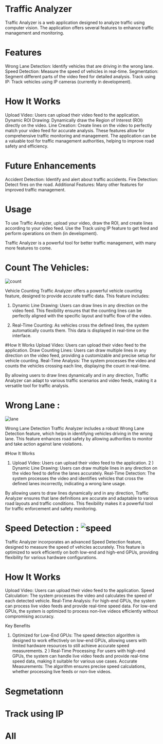 # Traffic Analyzer
Traffic Analyzer is a web application designed to analyze traffic using computer vision. The application offers several features to enhance traffic management and monitoring.

# Features
Wrong Lane Detection: Identify vehicles that are driving in the wrong lane.
Speed Detection: Measure the speed of vehicles in real-time.
Segmentation: Segment different parts of the video feed for detailed analysis.
Track using IP: Track vehicles using IP cameras (currently in development).

# How It Works
Upload Video: Users can upload their video feed to the application.
Dynamic ROI Drawing: Dynamically draw the Region of Interest (ROI) directly on the video.
Line Creation: Create lines on the video to perfectly match your video feed for accurate analysis.
These features allow for comprehensive traffic monitoring and management. The application can be a valuable tool for traffic management authorities, helping to improve road safety and efficiency.

# Future Enhancements
Accident Detection: Identify and alert about traffic accidents.
Fire Detection: Detect fires on the road.
Additional Features: Many other features for improved traffic management. 

# Usage
To use Traffic Analyzer, upload your video, draw the ROI, and create lines according to your video feed. Use the Track using IP feature to get feed and perform operations on them (in development).

Traffic Analyzer is a powerful tool for better traffic management, with many more features to come.



# Count The Vehicles:

![count](https://github.com/user-attachments/assets/d9e2b3bb-1838-4e64-8d9d-9b141f069a67)

Vehicle Counting
Traffic Analyzer offers a powerful vehicle counting feature, designed to provide accurate traffic data. This feature includes:

1) Dynamic Line Drawing: Users can draw lines in any direction on the video feed. This flexibility ensures that the counting lines can be perfectly aligned with the specific layout and traffic flow of the video.

2) Real-Time Counting: As vehicles cross the defined lines, the system automatically counts them. This data is displayed in real-time on the interface.

#How It Works
Upload Video: Users can upload their video feed to the application.
Draw Counting Lines: Users can draw multiple lines in any direction on the video feed, providing a customizable and precise setup for vehicle counting.
Real-Time Analysis: The system processes the video and counts the vehicles crossing each line, displaying the count in real-time.

By allowing users to draw lines dynamically and in any direction, Traffic Analyzer can adapt to various traffic scenarios and video feeds, making it a versatile tool for traffic analysis.



# Wrong Lane :  

![lane](https://github.com/user-attachments/assets/98d1db7f-dc01-4aa6-a3c9-f0a5fc3e3b8a)


Wrong Lane Detection
Traffic Analyzer includes a robust Wrong Lane Detection feature, which helps in identifying vehicles driving in the wrong lane. This feature enhances road safety by allowing authorities to monitor and take action against lane violations.

#How It Works
1) Upload Video: Users can upload their video feed to the application.
2 ) Dynamic Line Drawing: Users can draw multiple lines in any direction on the video feed to define the lanes accurately.
Real-Time Detection: The system processes the video and identifies vehicles that cross the defined lanes incorrectly, indicating a wrong lane usage.

By allowing users to draw lines dynamically and in any direction, Traffic Analyzer ensures that lane definitions are accurate and adaptable to various road layouts and traffic conditions. This flexibility makes it a powerful tool for traffic enforcement and safety monitoring.

# Speed Detection : ![speed](https://github.com/user-attachments/assets/50c7c63b-7556-4762-bdaa-e8cbe0a89804)


Traffic Analyzer incorporates an advanced Speed Detection feature, designed to measure the speed of vehicles accurately. This feature is optimized to work efficiently on both low-end and high-end GPUs, providing flexibility for various hardware configurations.

# How It Works
Upload Video: Users can upload their video feed to the application.
Speed Calculation: The system processes the video and calculates the speed of each detected vehicle.
Real-Time Analysis: For high-end GPUs, the system can process live video feeds and provide real-time speed data. For low-end GPUs, the system is optimized to process non-live videos efficiently without compromising accuracy.

Key Benefits
1) Optimized for Low-End GPUs: The speed detection algorithm is designed to work effectively on low-end GPUs, allowing users with limited hardware resources to still achieve accurate speed measurements.
2 ) Real-Time Processing: For users with high-end GPUs, the system can handle live video feeds and provide real-time speed data, making it suitable for various use cases.
Accurate Measurements: The algorithm ensures precise speed calculations, whether processing live feeds or non-live videos.
# Segmetationn
# Track using IP
# All








